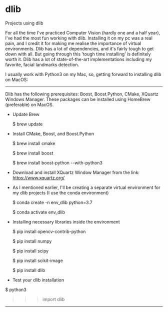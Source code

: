 # dlib

Projects using dlib

For all the time I've practiced Computer Vision (hardly one and a half year), I've had the most fun working with dlib.
Installing it on my pc was a real pain, and I credit it for making me realise the importance of virtual environments. Dlib has a lot of dependencies, and it's fairly tough to get down with all. But going through this 'tough time installing' is definitely worth it. Dlib has a lot of state-of-the-art implementations including my favorite, facial landmarks detection.

I usually work with Python3 on my Mac, so, getting forward to installing dlib on MacOS:

----------------------------------------------------------------------------------------------------------------------------

Dlib has the following prerequisites: Boost, Boost.Python, CMake, XQuartz Windows Manager. These packages can be installed using HomeBrew (preferable) on MacOS.

- Update Brew

  $ brew update

- Install CMake, Boost, and Boost.Python
  
  $ brew install cmake
  
  $ brew install boost
  
  $ brew install boost-python --with-python3

- Download and install XQuartz Window Manager from the link: https://www.xquartz.org/

- As I mentioned earlier, I'll be creating a separate virtual environment for my dlib projects (I use the conda environment)
  
  $ conda create -n env_dlib python=3.7
  
  $ conda activate env_dlib

- Installing necessary libraries inside the environment
  
  $ pip install opencv-contrib-python
  
  $ pip install numpy
  
  $ pip install scipy
  
  $ pip install scikit-image

  $ pip install dlib

- Test your dlib installation

$ python3
>>> import dlib
>>>

----------------------------------------------------------------------------------------------------------------------------






